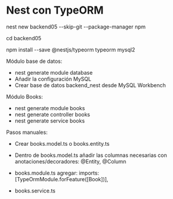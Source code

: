 
# Nest con TypeORM

nest new backend05 --skip-git --package-manager npm

cd backend05

npm install --save @nestjs/typeorm typeorm mysql2

Módulo base de datos:

* nest generate module database
* Añadir la configuración MySQL
* Crear base de datos backend_nest desde MySQL Workbench

Módulo Books:
* nest generate module books
* nest generate controller books
* nest generate service books

Pasos manuales: 

* Crear books.model.ts o books.entity.ts

* Dentro de books.model.ts añadir las columnas necesarias con anotaciones/decoradores: @Entity, @Column

* books.module.ts agregar:
imports: [TypeOrmModule.forFeature([Book])],

* books.service.ts




